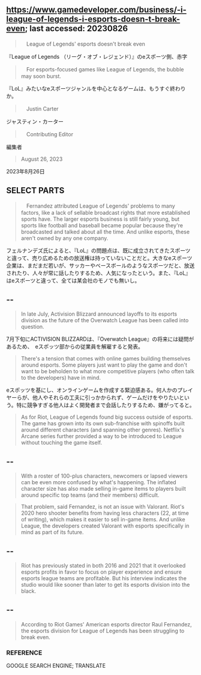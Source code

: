## https://www.gamedeveloper.com/business/-i-league-of-legends-i-esports-doesn-t-break-even; last accessed: 20230826

>　League of Legends' esports doesn't break even

『League of Legends （リーグ・オブ・レジェンド）』のeスポーツ側、赤字

>　For esports-focused games like League of Legends, the bubble may soon burst.

『LoL』みたいなeスポーツジャンルを中心となるゲームは、もうすぐ終わりか。

>　Justin Carter

ジャスティン・カーター

>　Contributing Editor

編集者

> August 26, 2023

2023年8月26日

## SELECT PARTS

>　Fernandez attributed League of Legends' problems to many factors, like a lack of sellable broadcast rights that more established sports have. The larger esports business is still fairly young, but sports like football and baseball became popular because they're broadcasted and talked about all the time. And unlike esports, these aren't owned by any one company.

フェルナンデズ氏によると、『LoL』の問題点は、既に成立されてきたスポーツと違って、売り広めるための放送権は持っていないことだと。大きなeスポーツ企業は、まだまだ若いが、サッカーやベースボールのようなスポーツだと、放送されたり、人々が常に話したりするため、人気になったという。また、『LoL』はeスポーツと違って、全ては某会社のモノでも無いし。

## --

> In late July, Activision Blizzard announced layoffs to its esports division as the future of the Overwatch League has been called into question. 

7月下旬にACTIVISION BLIZZARDは、『Overwatch League』の将来には疑問があるため、　eスポッツ部からの従業員を解雇すると発表。

> There's a tension that comes with online games building themselves around esports. Some players just want to play the game and don't want to be beholden to what more competitive players (who often talk to the developers) have in mind. 

eスポッツを基にし、オンラインゲームを作成する緊迫感ある。何人かのプレイヤーらが、他人やそれらの工夫に引っかかられず、ゲームだけをやりたいという。特に競争すぎる他人はよく開発者まで会話したりするため、嫌がってると。

> As for Riot, League of Legends found big success outside of esports. The game has grown into its own sub-franchise with spinoffs built around different characters (and spanning other genres). Netflix's Arcane series further provided a way to be introduced to League without touching the game itself. 

## --

> With a roster of 100-plus characters, newcomers or lapsed viewers can be even more confused by what's happening. The inflated character size has also made selling in-game items to players built around specific top teams (and their members) difficult. 

> That problem, said Fernandez, is not an issue with Valorant. Riot's 2020 hero shooter benefits from having less characters (22, at time of writing), which makes it easier to sell in-game items. And unlike League, the developers created Valorant with esports specifically in mind as part of its future.

## --

> Riot has previously stated in both 2016 and 2021 that it overlooked esports profits in favor to focus on player experience and ensure esports league teams are profitable. But his interview indicates the studio would like sooner than later to get its esports division into the black.

## --

> According to Riot Games' American esports director Raul Fernandez, the esports division for League of Legends has been struggling to break even.

### REFERENCE

GOOGLE SEARCH ENGINE; TRANSLATE

